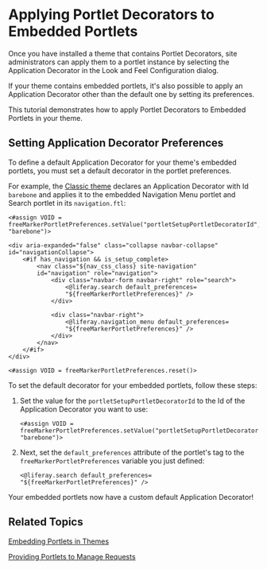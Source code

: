 # Applying Portlet Decorators to Embedded Portlets [](id=applying-portlet-decorators-to-embedded-portlets)

Once you have installed a theme that contains Portlet Decorators, site
administrators can apply them to a portlet instance by selecting the
Application Decorator in the Look and Feel Configuration dialog.

If your theme contains embedded portlets, it's also possible to apply an
Application Decorator other than the default one by setting its preferences.

This tutorial demonstrates how to apply Portlet Decorators to Embedded Portlets
in your theme.

## Setting Application Decorator Preferences [](id=setting-portlet-decorator-preferences)

To define a default Application Decorator for your theme's embedded portlets,
you must set a default decorator in the portlet preferences.

For example, the [Classic theme](https://github.com/liferay/liferay-portal/blob/7.0.x/modules/apps/foundation/frontend-theme/frontend-theme-classic/src/templates/navigation.ftl)
declares an Application Decorator with Id `barebone` and applies it to the
embedded Navigation Menu portlet and Search portlet in its
`navigation.ftl`:

    <#assign VOID =
    freeMarkerPortletPreferences.setValue("portletSetupPortletDecoratorId",
    "barebone")>

    <div aria-expanded="false" class="collapse navbar-collapse"
    id="navigationCollapse">
	    <#if has_navigation && is_setup_complete>
		    <nav class="${nav_css_class} site-navigation"
		    id="navigation" role="navigation">
			    <div class="navbar-form navbar-right" role="search">
				    <@liferay.search default_preferences=
				    "${freeMarkerPortletPreferences}" />
			    </div>

			    <div class="navbar-right">
				    <@liferay.navigation_menu default_preferences=
				    "${freeMarkerPortletPreferences}" />
			    </div>
		    </nav>
	    </#if>
    </div>

    <#assign VOID = freeMarkerPortletPreferences.reset()>

To set the default decorator for your embedded portlets, follow these steps:

1.  Set the value for the `portletSetupPortletDecoratorId` to the Id of the
    Application Decorator you want to use:

        <#assign VOID =
        freeMarkerPortletPreferences.setValue("portletSetupPortletDecoratorId",
        "barebone")>

2.  Next, set the `default_preferences` attribute of the portlet's tag to
    the `freeMarkerPortletPreferences` variable you just defined:

        <@liferay.search default_preferences= "${freeMarkerPortletPreferences}" />

Your embedded portlets now have a custom default Application Decorator!

## Related Topics [](id=related-topics)

[Embedding Portlets in Themes](/develop/tutorials/-/knowledge_base/7-0/embedding-portlets-in-themes)

[Providing Portlets to Manage Requests](/develop/tutorials/-/knowledge_base/7-0/providing-portlets-to-manage-requests)
